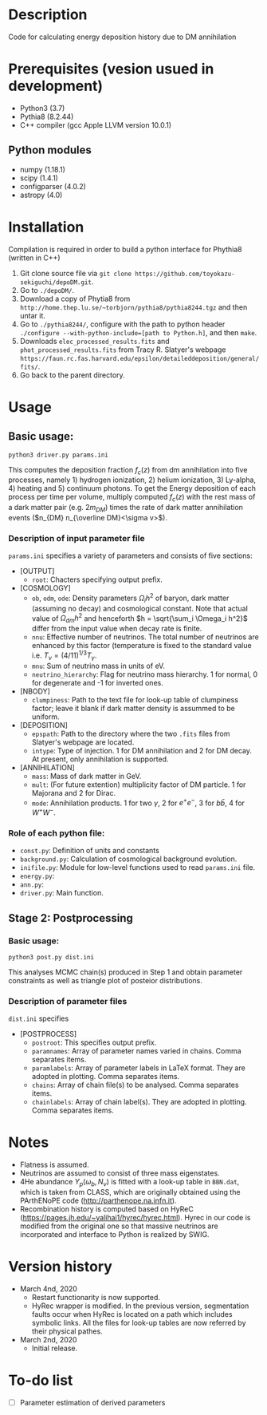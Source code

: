 # Description
Code for calculating energy deposition history due to DM annihilation

# Prerequisites (vesion usued in development)
* Python3 (3.7)
* Pythia8 (8.2.44)
* C++ compiler (gcc Apple LLVM version 10.0.1)

## Python modules
* numpy (1.18.1)
* scipy (1.4.1)
* configparser (4.0.2)
* astropy (4.0)

# Installation
Compilation is required in order to build a python interface for Phythia8 (written in C++)
1. Git clone source file via `git clone https://github.com/toyokazu-sekiguchi/depoDM.git`.
2. Go to `./depoDM/`.
3. Download a copy of Phytia8 from `http://home.thep.lu.se/~torbjorn/pythia8/pythia8244.tgz` and then untar it.
4. Go to `./pythia8244/`, configure with the path to python header `./configure --with-python-include=[path to Python.h]`, and then `make`.
6. Downloads `elec_processed_results.fits` and `phot_processed_results.fits` from Tracy R. Slatyer's webpage `https://faun.rc.fas.harvard.edu/epsilon/detaileddeposition/general/fits/`.
5. Go back to the parent directory. 

# Usage

## Basic usage:
`python3 driver.py params.ini`

This computes the deposition fraction $f_c(z)$ from dm annihilation into five processes, namely 1) hydrogen ionization, 2) helium ionization, 3) Ly-alpha, 4) heating and 5) continuum photons. To get the Energy deposition of each process per time per volume, multiply computed $f_c(z)$ with the rest mass of a dark matter pair (e.g. $2m_{DM}$) times the rate of dark matter annihilation events ($n_{DM} n_{\overline DM}<\sigma v>$). 

### Description of input parameter file
`params.ini` specifies a variety of parameters and consists of five sections:
* [OUTPUT]
  - `root`: Chacters specifying output prefix.
* [COSMOLOGY]
  - `ob`, `odm`, `ode`: Density parameters $\Omega_i h^2$ of baryon, dark matter (assuming no decay) and cosmological constant. Note that actual value of $\Omega_{dm} h^2$ and henceforth $h = \sqrt{\sum_i \Omega_i h^2}$ differ from the input value when decay rate is finite.
  - `nnu`: Effective number of neutrinos. The total number of neutrinos are enhanced by this factor (temperature is fixed to the standard value i.e. $T_\nu = (4/11)^{1/3} T_\gamma$.
  - `mnu`: Sum of neutrino mass in units of eV.
  - `neutrino_hierarchy`: Flag for neutrino mass hierarchy. 1 for normal, 0 for degenerate and -1 for inverted ones.
* [NBODY]
  - `clumpiness`: Path to the text file for look-up table of clumpiness factor; leave it blank if dark matter density is assummed to be uniform.
* [DEPOSITION]
  - `epspath`: Path to the directory where the two `.fits` files from Slatyer's webpage are located.
  - `intype`: Type of injection. 1 for DM annihilation and 2 for DM decay. At present, only annihilation is supported.
* [ANNIHILATION]
  - `mass`: Mass of dark matter in GeV.
  - `mult`: (For future extention) multiplicity factor of DM particle. 1 for Majorana and 2 for Dirac.
  - `mode`: Annihilation products. 1 for two $\gamma$, 2 for $e^+e^-$, 3 for $b\bar{b}$, 4 for $W^+W^-$.

### Role of each python file:
* `const.py`: Definition of units and constants
* `background.py`: Calculation of cosmological background evolution. 
* `inifile.py`: Module for low-level functions used to read `params.ini` file.
* `energy.py`: 
* `ann.py`: 
* `driver.py`: Main function.

## Stage 2: Postprocessing

### Basic usage:
`python3 post.py dist.ini`

This analyses MCMC chain(s) produced in Step 1 and obtain parameter constraints as well as triangle plot of posteior distributions.

### Description of parameter files
`dist.ini` specifies 
* [POSTPROCESS]
  - `postroot`: This specifies output prefix.
  - `paramnames`: Array of parameter names varied in chains. Comma separates items.
  - `paramlabels`: Array of parameter labels in LaTeX format. They are adopted in plotting. Comma separates items.
  - `chains`: Array of chain file(s) to be analysed. Comma separates items.
  - `chainlabels`: Array of chain label(s). They are adopted in plotting. Comma separates items.
  
# Notes
* Flatness is assumed.
* Neutrinos are assumed to consist of three mass eigenstates.
* 4He abundance $Y_p(\omega_b, N_\nu)$ is fitted with a look-up table in `BBN.dat`, which is taken from CLASS, which are originally obtained using the PArthENoPE code (http://parthenope.na.infn.it).
* Recombination history is computed based on HyReC (https://pages.jh.edu/~yalihai1/hyrec/hyrec.html). Hyrec in our code is modified from the original one so that massive neutrinos are incorporated and interface to Python is realized by SWIG.

# Version history
* March 4nd, 2020
  - Restart functionarity is now supported.
  - HyRec wrapper is modified. In the previous version, segmentation faults occur when HyRec is located on a path which includes symbolic links. All the files for look-up tables are now referred by their physical pathes.
* March 2nd, 2020
  - Initial release.

# To-do list 
- [ ] Parameter estimation of derived parameters
